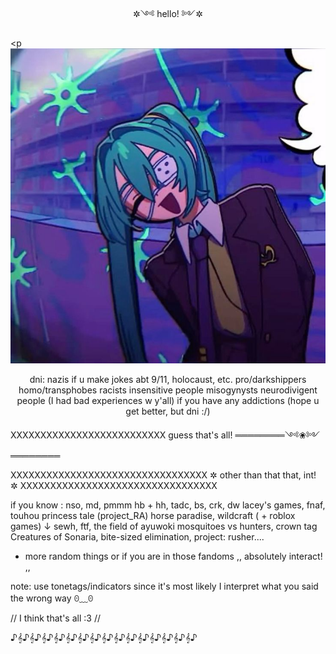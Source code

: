 <p align="center">✲༺ hello! ༻✲</p>
 
<p![image alt](https://github.com/angelicfeathers/angelicfeathers/blob/507365e88b71ca990f0b2331a04a330550cb190e/82887a2f46069a15ae486534c89519da.jpg)</p>

<p align="center">dni:
nazis
if u make jokes abt
9/11, holocaust, etc.
pro/darkshippers
homo/transphobes
racists
insensitive people
misogynysts
neurodivigent people
(I had bad experiences w y'all)
if you have any addictions
(hope u get better, but dni :/)

XXXXXXXXXXXXXXXXXXXXXXXXXX
    guess that's all!
════════༺❀༻════════

XXXXXXXXXXXXXXXXXXXXXXXXXXXXXXXXX
 ✲ other than that that, int! ✲
XXXXXXXXXXXXXXXXXXXXXXXXXXXXXXXXX
 
if you know : nso, md, pmmm
hb + hh, tadc, bs, crk, dw
lacey's games, fnaf, touhou
princess tale (project_RA)
horse paradise, wildcraft
( + roblox games) ↓
sewh, ftf, the field of ayuwoki
mosquitoes vs hunters, crown tag
Creatures of Sonaria, bite-sized
elimination, project: rusher....
+ more random things
or if you are in those fandoms 
,, absolutely interact! ,,

note: use tonetags/indicators
since it's most likely
I interpret what you said
the wrong way ꏿ⁠﹏⁠ꏿ

// I think that's all :3 //

♪𝄞♪𝄞♪𝄞♪𝄞♪𝄞♪𝄞♪𝄞♪𝄞♪𝄞♪𝄞♪𝄞♪𝄞♪𝄞♪𝄞♪𝄞♪</p>

